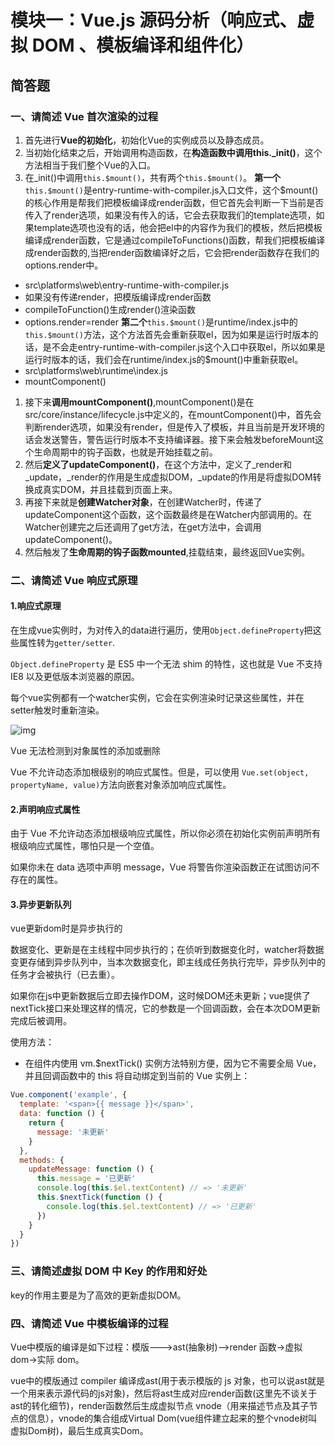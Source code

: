 # 模块一：Vue.js 源码分析（响应式、虚拟 DOM 、模板编译和组件化）

## 简答题

### 一、请简述 Vue 首次渲染的过程

1. 首先进行**Vue的初始化**，初始化Vue的实例成员以及静态成员。
2. 当初始化结束之后，开始调用构造函数，在**构造函数中调用this._init()**，这个方法相当于我们整个Vue的入口。
3. 在_init()中调用`this.$mount()`，共有两个`this.$mount()`。
      **第一个**`this.$mount()`是entry-runtime-with-compiler.js入口文件，这个$mount()的核心作用是帮我们把模板编译成render函数，但它首先会判断一下当前是否传入了render选项，如果没有传入的话，它会去获取我们的template选项，如果template选项也没有的话，他会把el中的内容作为我们的模板，然后把模板编译成render函数，它是通过compileToFunctions()函数，帮我们把模板编译成render函数的,当把render函数编译好之后，它会把render函数存在我们的options.render中。

- src\platforms\web\entry-runtime-with-compiler.js
- 如果没有传递render，把模版编译成render函数
- compileToFunction()生成render()渲染函数
- options.render=render
     **第二个**`this.$mount()`是runtime/index.js中的`this.$mount()`方法，这个方法首先会重新获取el，因为如果是运行时版本的话，是不会走entry-runtime-with-compiler.js这个入口中获取el，所以如果是运行时版本的话，我们会在runtime/index.js的$mount()中重新获取el。
- src\platforms\web\runtime\index.js
- mountComponent()

1. 接下来**调用mountComponent()**,mountComponent()是在src/core/instance/lifecycle.js中定义的，在mountComponent()中，首先会判断render选项，如果没有render，但是传入了模板，并且当前是开发环境的话会发送警告，警告运行时版本不支持编译器。接下来会触发beforeMount这个生命周期中的钩子函数，也就是开始挂载之前。
2. 然后**定义了updateComponent()**，在这个方法中，定义了_render和_update，_render的作用是生成虚拟DOM，_update的作用是将虚拟DOM转换成真实DOM，并且挂载到页面上来。
3. 再接下来就是**创建Watcher对象**，在创建Watcher时，传递了updateComponent这个函数，这个函数最终是在Watcher内部调用的。在Watcher创建完之后还调用了get方法，在get方法中，会调用updateComponent()。
4. 然后触发了**生命周期的钩子函数mounted**,挂载结束，最终返回Vue实例。

### 二、请简述 Vue 响应式原理

#### 1.响应式原理

在生成vue实例时，为对传入的data进行遍历，使用`Object.defineProperty`把这些属性转为`getter/setter`.

`Object.defineProperty` 是 ES5 中一个无法 shim 的特性，这也就是 Vue 不支持 IE8 以及更低版本浏览器的原因。

每个vue实例都有一个watcher实例，它会在实例渲染时记录这些属性，并在setter触发时重新渲染。

![img](E:\webLearn\fed-e-task-03-02\6828981-85b9ce36f84afda7.webp)

Vue 无法检测到对象属性的添加或删除

Vue 不允许动态添加根级别的响应式属性。但是，可以使用 `Vue.set(object, propertyName, value)`方法向嵌套对象添加响应式属性。

#### 2.声明响应式属性

由于 Vue 不允许动态添加根级响应式属性，所以你必须在初始化实例前声明所有根级响应式属性，哪怕只是一个空值。

如果你未在 data 选项中声明 message，Vue 将警告你渲染函数正在试图访问不存在的属性。

#### 3.异步更新队列

vue更新dom时是异步执行的

数据变化、更新是在主线程中同步执行的；在侦听到数据变化时，watcher将数据变更存储到异步队列中，当本次数据变化，即主线成任务执行完毕，异步队列中的任务才会被执行（已去重）。

如果你在js中更新数据后立即去操作DOM，这时候DOM还未更新；vue提供了nextTick接口来处理这样的情况，它的参数是一个回调函数，会在本次DOM更新完成后被调用。

使用方法：

- 在组件内使用 vm.$nextTick() 实例方法特别方便，因为它不需要全局 Vue，并且回调函数中的 this 将自动绑定到当前的 Vue 实例上：

```js
Vue.component('example', {
  template: '<span>{{ message }}</span>',
  data: function () {
    return {
      message: '未更新'
    }
  },
  methods: {
    updateMessage: function () {
      this.message = '已更新'
      console.log(this.$el.textContent) // => '未更新'
      this.$nextTick(function () {
        console.log(this.$el.textContent) // => '已更新'
      })
    }
  }
})
```

### 三、请简述虚拟 DOM 中 Key 的作用和好处

key的作用主要是为了高效的更新虚拟DOM。

### 四、请简述 Vue 中模板编译的过程

Vue中模版的编译是如下过程：模版--->ast(抽象树)-->render 函数->虚拟 dom->实际 dom。

vue中的模版通过 compiler 编译成ast(用于表示模版的 js 对象，也可以说ast就是一个用来表示源代码的js对象)，然后将ast生成对应render函数(这里先不谈关于ast的转化细节)，render函数然后生成虚拟节点 vnode（用来描述节点及其子节点的信息），vnode的集合组成Virtual Dom(vue组件建立起来的整个vnode树叫虚拟Dom树)，最后生成真实Dom。

